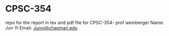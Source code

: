 # CPSC-354
repo for the report in tex and pdf file for CPSC-354- prof weinberger
Name: Jun Yi
Email: Junyi@chapman.edu
